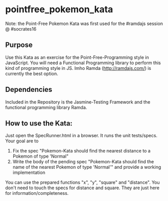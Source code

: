 # pointfree_pokemon_kata

Note: the Point-Free Pokemon Kata was first used for the #ramdajs session @ #socrates16

Purpose
-------
Use this Kata as an exercise for the Point-Free-Programming style in JavaScript. You will need a Functional Programming library to perform this kind of programming style in JS. Imho Ramda (http://ramdajs.com/) is currently the best option.

Dependencies
------------
Included in the Repository is the Jasmine-Testing Framework and the functional programming library Ramda.


How to use the Kata:
--------------------
Just open the SpecRunner.html in a browser. It runs the unit tests/specs. Your goal are to 

 1. Fix the spec "Pokemon-Kata should find the nearest distance to a Pokemon of type 'Normal"
 2. Write the body of the pending spec "Pokemon-Kata should find the name of the nearest Pokemon of type 'Normal'" and provide a working implementation
 
You can use the prepared functions "x", "y", "square" and "distance". You don't need to touch the specs for distance and square. They are just here for information/completeness. 

